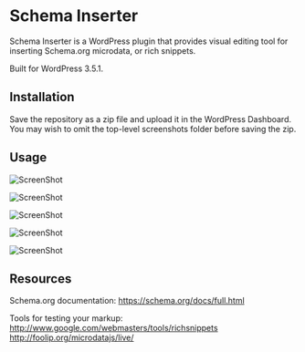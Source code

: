 # Schema Inserter

Schema Inserter is a WordPress plugin that provides visual editing tool for inserting Schema.org microdata, or rich snippets.

Built for WordPress 3.5.1.

## Installation

Save the repository as a zip file and upload it in the WordPress Dashboard. You may wish to omit the top-level screenshots folder before saving the zip.

## Usage
![ScreenShot](https://raw.github.com/schaufe/schema-inserter/master/screenshots/demo1.png)


![ScreenShot](https://raw.github.com/schaufe/schema-inserter/master/screenshots/demo2.png)


![ScreenShot](https://raw.github.com/schaufe/schema-inserter/master/screenshots/demo3.png)


![ScreenShot](https://raw.github.com/schaufe/schema-inserter/master/screenshots/demo4.png)


![ScreenShot](https://raw.github.com/schaufe/schema-inserter/master/screenshots/demo5.png)

## Resources
Schema.org documentation: 
https://schema.org/docs/full.html

Tools for testing your markup:
http://www.google.com/webmasters/tools/richsnippets
http://foolip.org/microdatajs/live/
